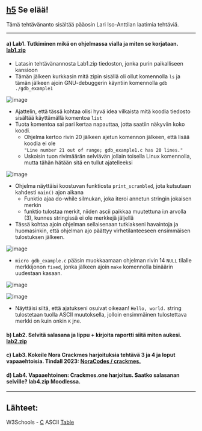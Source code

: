 ## [h5](https://terokarvinen.com/application-hacking/#:~:text=ainakin%20brittil%C3%A4isiss%C3%A4%20yliopistoissa.-,h5,-Se%20el%C3%A4%C3%A4!) Se elää!
Tämä tehtävänanto sisältää pääosin Lari Iso-Anttilan laatimia tehtäviä.

---
#### a) Lab1. Tutkiminen mikä on ohjelmassa vialla ja miten se korjataan. [lab1.zip](https://terokarvinen.com/application-hacking/lab1.zip)

- Latasin tehtävänannosta Lab1.zip tiedoston, jonka purin paikalliseen kansioon
- Tämän jälkeen kurkkasin mitä zipin sisällä oli ollut komennolla `ls` ja tämän jälkeen ajoin GNU-debuggerin käyntiin komennolla `gdb ./gdb_example1`

![image](https://github.com/user-attachments/assets/4aa1e191-85ed-44ef-bc6a-e9a808f287e9)

- Ajattelin, että tässä kohtaa olisi hyvä idea vilkaista mitä koodia tiedosto sisältää käyttämällä komentoa `list`
- Tuota komentoa sai pari kertaa napauttaa, jotta saatiin näkyviin koko koodi.
  - Ohjelma kertoo rivin 20 jälkeen ajetun komennon jälkeen, että lisää koodia ei ole <br>`"Line number 21 out of range; gdb_example1.c has 20 lines."`
  - Uskoisin tuon rivimäärän selviävän jollain toisella Linux komennolla, mutta tähän hätään sitä en tullut ajatelleeksi

![image](https://github.com/user-attachments/assets/3b276772-6d05-4bb6-a3ed-c94b2404887e)

- Ohjelma näyttäisi koostuvan funktiosta `print_scrambled`, jota kutsutaan kahdesti `main()` ajon aikana
  - Funktio ajaa do-while silmukan, joka iteroi annetun stringin jokaisen merkin
  - funktio tulostaa merkit, niiden ascii paikkaa muutettuna i:n arvolla (3), kunnes stringissä ei ole merkkejä jäljellä
- Tässä kohtaa ajoin ohjelman sellaisenaan tutkiakseni havaintoja ja huomasinkin, että ohjelman ajo päättyy virhetilanteeseen ensimmäisen tulostuksen jälkeen.

![image](https://github.com/user-attachments/assets/e29bbcc2-26ce-419f-8010-9937f6ee513a)

- `micro gdb_example.c` pääsin muokkaamaan ohjelman rivin 14 `NULL` tilalle merkkijonon `fixed`, jonka jälkeen ajoin `make` komennolla binäärin uudestaan kasaan.

![image](https://github.com/user-attachments/assets/3038256c-f44f-44f8-8a09-b4f81f43c063)

![image](https://github.com/user-attachments/assets/fc0b092a-8d0a-4738-b50c-457c2a1a8e6e)

- Näyttäisi siltä, että ajatukseni osuivat oikeaan! `Hello, world.` string tulostetaan tuolla ASCII muutoksella, jolloin ensimmäinen tulostettava merkki on kuin onkin `K` jne.



#### b) Lab2. Selvitä salasana ja lippu + kirjoita raportti siitä miten aukesi. [lab2.zip](https://terokarvinen.com/application-hacking/lab2.zip)


#### c) Lab3. Kokeile Nora Crackmes harjoituksia tehtävä 3 ja 4 ja loput vapaaehtoisia. Tindall 2023: [NoraCodes / crackmes.](https://github.com/NoraCodes/crackmes)


#### d) Lab4. Vapaaehtoinen: Crackmes.one harjoitus. Saatko salasanan selville? lab4.zip Moodlessa.

---
## Lähteet:

W3Schools - [C](https://www.w3schools.com/c/index.php)
ASCII [Table](https://www.asciitable.com/)
